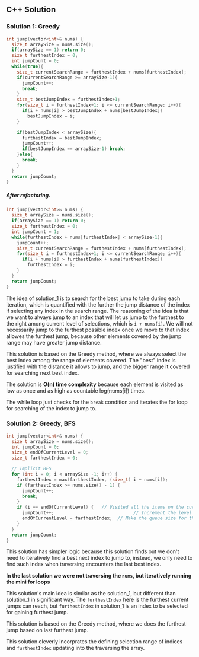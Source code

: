 ## C++ Solution

### Solution 1: Greedy

```cpp
int jump(vector<int>& nums) {
  size_t arraySize = nums.size();
  if(arraySize == 1) return 0;
  size_t furthestIndex = 0;
  int jumpCount = 0;
  while(true){
    size_t currentSearchRange = furthestIndex + nums[furthestIndex];
    if(currentSearchRange >= arraySize-1){
      jumpCount++;
      break;
    }
    size_t bestJumpIndex = furthestIndex+1;
    for(size_t i = furthestIndex+1; i <= currentSearchRange; i++){
      if(i + nums[i] > bestJumpIndex + nums[bestJumpIndex])
        bestJumpIndex = i;
    }

    if(bestJumpIndex < arraySize){
      furthestIndex = bestJumpIndex;
      jumpCount++;
      if(bestJumpIndex == arraySize-1) break;
    }else{
      break;
    }
  }
  return jumpCount;
}
```
##### After refactoring.

```cpp
int jump(vector<int>& nums) {
  size_t arraySize = nums.size();
  if(arraySize == 1) return 0;
  size_t furthestIndex = 0;
  int jumpCount = 1;
  while(furthestIndex + nums[furthestIndex] < arraySize-1){
    jumpCount++;
    size_t currentSearchRange = furthestIndex + nums[furthestIndex];
    for(size_t i = furthestIndex+1; i <= currentSearchRange; i++){
      if(i + nums[i] > furthestIndex + nums[furthestIndex])
        furthestIndex = i;
    }
  }
  return jumpCount;
}
```

The idea of solution_1 is to search for the best jump to take during each iteration, which is quantified with the further the jump distance of the index if selecting any index in the search range. The reasoning of the idea is that we want to always jump to an index that will let us jump to the furthest to the right among current level of selections, which is `i + nums[i]`. We will not necessarily jump to the furthest possible index once we move to that index allowes the furthest jump, because other elements covered by the jump range may have greater jump distance.

This solution is based on the Greedy method, where we always select the best index among the range of elements covered. The "best" index is justified with the distance it allows to jump, and the bigger range it covered for searching next best index.

The solution is **O(n) time complexity** because each element is visited as low as once and as high as countable ~~log(nums[i])~~ times.

The while loop just checks for the `break` condition and iterates the for loop for searching of the index to jump to.

### Solution 2: Greedy, BFS

```cpp
int jump(vector<int>& nums) {
  size_t arraySize = nums.size();
  int jumpCount = 0;
  size_t endOfCurrentLevel = 0;
  size_t farthestIndex = 0;

  // Implicit BFS
  for (int i = 0; i < arraySize -1; i++) {
    farthestIndex = max(farthestIndex, (size_t) i + nums[i]);
    if (farthestIndex >= nums.size() - 1) {
      jumpCount++;
      break;
    }
    if (i == endOfCurrentLevel) {   // Visited all the items on the current level
      jumpCount++;           					// Increment the level
      endOfCurrentLevel = farthestIndex;  // Make the queue size for the next level
    }
  }
  return jumpCount;
}
```

This solution has simpler logic because this solution finds out we don't need to iteratively find a best next index to jump to, instead, we only need to find such index when traversing encounters the last best index.

**In the last solution we were not traversing the `nums`, but iteratively running the mini for loops**

This solution's main idea is similar as the solution_1, but different than solution_1 in significant way. The `furthestIndex` here is the furthest current jumps can reach, but `furthestIndex` in solution_1 is an index to be selected for gaining furthest jump.

This solution is based on the Greedy method, where we does the furthest jump based on last furthest jump.

This solution cleverly incorprates the defining selection range of indices and `furthestIndex` updating into the traversing the array.